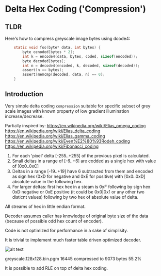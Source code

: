 # Delta Hex Coding ('Compression')

## TLDR
Here's how to compress greyscale image bytes using dcode4:
```C
    static void foo(byte* data, int bytes) {
        byte cenoded[bytes * 2];
        int k = encode4(data, bytes, coded, sizeof(encoded));    
        byte decoded[bytes];
        int n = decode4(encoded, k, decoded, sizeof(decoded));
        assert(n == bytes);
        assert(memcmp(decoded, data, n) == 0);
    }
```

## Introduction

Very simple delta coding `compression` suitable for specific subset of
grey scale images with known property of low gradient illumination increase/decrease.

Partially inspired by: 
     https://en.wikipedia.org/wiki/Elias_omega_coding
     https://en.wikipedia.org/wiki/Elias_delta_coding
     https://en.wikipedia.org/wiki/Elias_gamma_coding
     https://en.wikipedia.org/wiki/Even%E2%80%93Rodeh_coding
     https://en.wikipedia.org/wiki/Fibonacci_coding

1. For each 'pixel' delta [-255..+255] of the previous pixel is calculated. 
2. Small deltas in a range of [-6..+6] are codded as a single hex with 
   value of [0x0..0xC]
3. Deltas in a range [-19..+19] have 6 subtracted from them and encoded as 
   sign hex (0xD for negative and 0xE for positive) with [0x0..0xD] 
   absolute value in the following hex.
4. For larger deltas:
   first hex hex in a steam is 0xF following by sign hex 0xD negative 
   or 0xE positive (it could be 0x0|0x1 or any other two disticnt values)
   following by two hex of absolute value of delta.

All streams of hex in little endian format.

Decoder assumes caller has knowledge of original byte size of the data
(because of possible odd hex count of encoder).

Code is not optimized for performance in a sake of simplisity. 

It is trivial to implement much faster table driven optimized decoder. 


![alt text](https://raw.githubusercontent.com/123/greyscale.128x128.bin.pgm "greyscale.128x128.bin.pgm")

greyscale.128x128.bin.pgm 16445 compressed to 9073 bytes 55.2%

It is possible to add RLE on top of delta hex coding.
